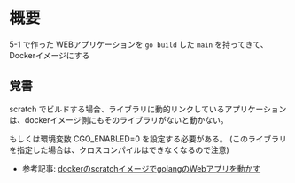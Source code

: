 # 概要

5-1 で作った WEBアプリケーションを `go build` した `main` を持ってきて、Dockerイメージにする

## 覚書

scratch でビルドする場合、ライブラリに動的リンクしているアプリケーションは、dockerイメージ側にもそのライブラリがないと動かない。

もしくは環境変数 CGO_ENABLED=0 を設定する必要がある。
(このライブラリを指定した場合は、クロスコンパイルはできなくなるので注意)

* 参考記事: [dockerのscratchイメージでgolangのWebアプリを動かす](https://qiita.com/4486/items/915e9e4c77f012c365ff)
